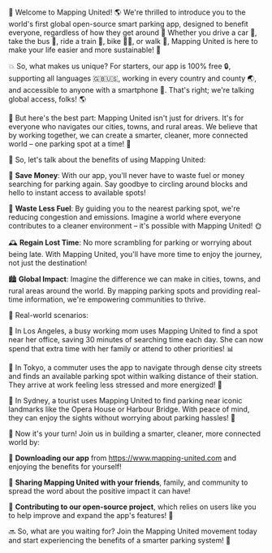 🚀 Welcome to Mapping United! 🌎 We're thrilled to introduce you to the world's first global open-source smart parking app, designed to benefit everyone, regardless of how they get around 🔋 Whether you drive a car 🚗, take the bus 🚌, ride a train 🚂, bike 🚴‍♂️, or walk 👣, Mapping United is here to make your life easier and more sustainable! 💪

💥 So, what makes us unique? For starters, our app is 100% free 🔒, supporting all languages 🇬🇧🇺🇸, working in every country and county 🌏, and accessible to anyone with a smartphone 📱. That's right; we're talking global access, folks! 🌎

💪 But here's the best part: Mapping United isn't just for drivers. It's for everyone who navigates our cities, towns, and rural areas. We believe that by working together, we can create a smarter, cleaner, more connected world – one parking spot at a time! 🌟

🚀 So, let's talk about the benefits of using Mapping United:

💸 **Save Money**: With our app, you'll never have to waste fuel or money searching for parking again. Say goodbye to circling around blocks and hello to instant access to available spots!

💨 **Waste Less Fuel**: By guiding you to the nearest parking spot, we're reducing congestion and emissions. Imagine a world where everyone contributes to a cleaner environment – it's possible with Mapping United! 🌞

🕰️ **Regain Lost Time**: No more scrambling for parking or worrying about being late. With Mapping United, you'll have more time to enjoy the journey, not just the destination!

🏙️ **Global Impact**: Imagine the difference we can make in cities, towns, and rural areas around the world. By mapping parking spots and providing real-time information, we're empowering communities to thrive.

🌟 Real-world scenarios:

🚗 In Los Angeles, a busy working mom uses Mapping United to find a spot near her office, saving 30 minutes of searching time each day. She can now spend that extra time with her family or attend to other priorities! 📊

🚌 In Tokyo, a commuter uses the app to navigate through dense city streets and finds an available parking spot within walking distance of their station. They arrive at work feeling less stressed and more energized! 💪

🚂 In Sydney, a tourist uses Mapping United to find parking near iconic landmarks like the Opera House or Harbour Bridge. With peace of mind, they can enjoy the sights without worrying about parking hassles! 📸

💭 Now it's your turn! Join us in building a smarter, cleaner, more connected world by:

📲 **Downloading our app** from https://www.mapping-united.com and enjoying the benefits for yourself!

👥 **Sharing Mapping United with your friends**, family, and community to spread the word about the positive impact it can have!

💪 **Contributing to our open-source project**, which relies on users like you to help improve and expand the app's features! 🌟

🔜 So, what are you waiting for? Join the Mapping United movement today and start experiencing the benefits of a smarter parking system! 🎉